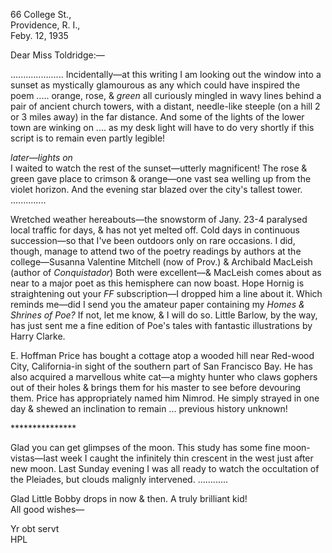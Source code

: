 66 College St.,  
Providence, R. I.,  
Feby. 12, 1935

Dear Miss Toldridge:—

..................... Incidentally—at this writing I am looking out the window into a sunset as mystically glamourous as any which could have inspired the poem ..... orange, rose, & *green* all curiously mingled in wavy lines behind a pair of ancient church towers, with a distant, needle-like steeple (on a hill 2 or 3 miles away) in the far distance. And some of the lights of the lower town are winking on .... as my desk light will have to do very shortly if this script is to remain even partly legible!

*later—lights on*  
I waited to watch the rest of the sunset—utterly magnificent! The rose & green gave place to crimson & orange—one vast sea welling up from the violet horizon. And the evening star blazed over the city's tallest tower. ..............

Wretched weather hereabouts—the snowstorm of Jany. 23-4 paralysed local traffic for days, & has not yet melted off. Cold days in continuous succession—so that I've been outdoors only on rare occasions. I did, though, manage to attend two of the poetry readings by authors at the college—Susanna Valentine Mitchell (now of Prov.) & Archibald MacLeish (author of *Conquistador*) Both were excellent—& MacLeish comes about as near to a major poet as this hemisphere can now boast. Hope Hornig is straightening out your *FF* subscription—I dropped him a line about it. Which reminds me—did I send you the amateur paper containing my *Homes & Shrines of Poe?* If not, let me know, & I will do so. Little Barlow, by the way, has just sent me a fine edition of Poe's tales with fantastic illustrations by Harry Clarke.

E. Hoffman Price has bought a cottage atop a wooded hill near Red-wood City, California-in sight of the southern part of San Francisco Bay. He has also acquired a marvellous white cat—a mighty hunter who claws gophers out of their holes & brings them for his master to see before devouring them. Price has appropriately named him Nimrod. He simply strayed in one day & shewed an inclination to remain ... previous history unknown!

\*\*\*\*\*\*\*\*\*\*\*\*\*\*\*

Glad you can get glimpses of the moon. This study has some fine moon-vistas—last week I caught the infinitely thin crescent in the west just after new moon. Last Sunday evening I was all ready to watch the occultation of the Pleiades, but clouds malignly intervened. ............

Glad Little Bobby drops in now & then. A truly brilliant kid!  
All good wishes—  

Yr obt servt  
HPL 
